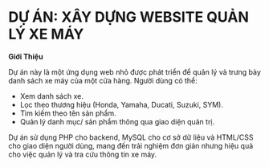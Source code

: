 # DỰ ÁN: XÂY DỰNG WEBSITE QUẢN LÝ XE MÁY
**Giới Thiệu**

Dự án này là một ứng dụng web nhỏ được phát triển để quản lý và trưng bày danh sách xe máy của một cửa hàng. Người dùng có thể: <br> 
+ Xem danh sách xe.
+ Lọc theo thương hiệu (Honda, Yamaha, Ducati, Suzuki, SYM).
+ Tìm kiếm theo tên sản phẩm.
+ Quản lý danh mục/ sản phẩm thông qua giao diện quản trị.
  
Dự án sử dụng PHP cho backend, MySQL cho cơ sở dữ liệu và HTML/CSS cho giao diện người dùng, mang đến trải nghiệm đơn giản nhưng hiệu quả cho việc quản lý và tra cứu thông tin xe máy.
